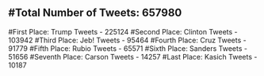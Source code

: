 #Total Number of Tweets: 657980 
---
#First Place: Trump Tweets - 225124
#Second Place: Clinton Tweets - 103942
#Third Place: Jeb! Tweets - 95464
#Fourth Place: Cruz Tweets - 91779
#Fifth Place: Rubio Tweets - 65571
#Sixth Place: Sanders Tweets - 51656
#Seventh Place: Carson Tweets - 14257
#Last Place: Kasich Tweets - 10187
